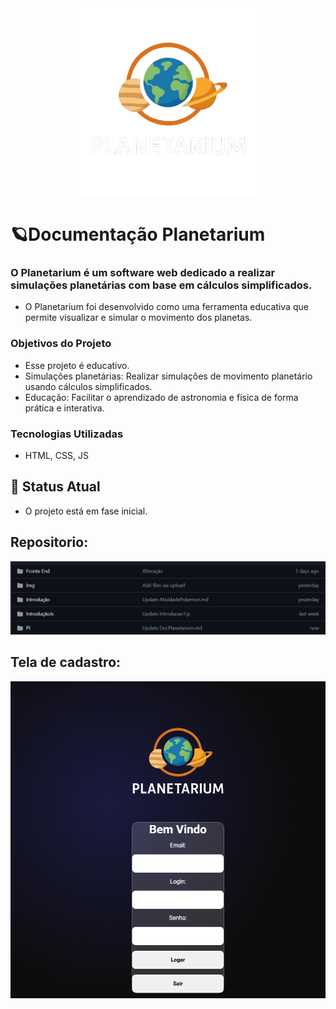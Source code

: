 <div style="text-align: center;">
  <img src="https://github.com/SidneiAJr/Senac_programador_Web/blob/main/PI/Projeto_final_Planetarium/img/logo.png" alt="Logo Projeto" width="300"/>
</div>

# 🪐Documentação Planetarium

### O Planetarium é um software web dedicado a realizar simulações planetárias com base em cálculos simplificados.

- O Planetarium foi desenvolvido como uma ferramenta educativa que permite visualizar e simular o movimento dos planetas.

### Objetivos do Projeto

- Esse projeto é educativo.
- Simulações planetárias: Realizar simulações de movimento planetário usando cálculos simplificados.
- Educação: Facilitar o aprendizado de astronomia e física de forma prática e interativa.

### Tecnologias Utilizadas

- HTML, CSS, JS

## 🚧 Status Atual

- O projeto está em fase inicial.

## Repositorio:

![Rep](https://github.com/SidneiAJr/Senac_programador_Web/blob/main/prints/1111.png)

## Tela de cadastro:

![Cadastro](https://github.com/SidneiAJr/Senac_programador_Web/blob/main/prints/Captura%20de%20tela%202025-10-08%20100148.png)



